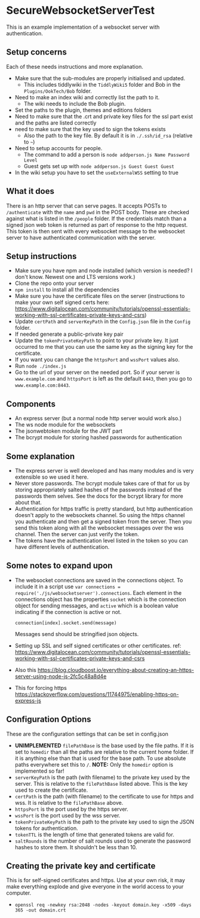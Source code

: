 # SecureWebsocketServerTest

This is an example implementation of a websocket server with authentication.

## Setup concerns

Each of these needs instructions and more explanation.

- Make sure that the sub-modules are properly initialised and updated.
  - This includes tiddlywiki in the `TiddlyWiki5` folder and Bob in the
    `Plugins/OokTech/Bob` folder.
- Need to make an index wiki and correctly list the path to it.
  - The wiki needs to include the Bob plugin.
- Set the paths to the plugin, themes and editions folders
- Need to make sure that the .crt and private key files for the ssl part exist
  and the paths are listed correctly
- need to make sure that the key used to sign the tokens exists
  - Also the path to the key file. By default it is in `./.ssh/id_rsa`
    (relative to `~`)
- Need to setup accounts for people.
  - The command to add a person is `node addperson.js Name Password Level`
  - Guest gets set up with `node addperson.js Guest Guest Guest`
- In the wiki setup you have to set the `useExternalWSS` setting to true

## What it does

There is an http server that can serve pages. It accepts POSTs to
`/authenticate` with the `name` and `pwd` in the POST body. These are checked
against what is listed in the `/people` folder. If the credentials match than
a signed json web token is returned as part of response to the http request.
This token is then sent with every websocket message to the websocket server to
have authenticated communication with the server.

## Setup instructions

- Make sure you have npm and node installed (which version is needed? I don't
  know. Newest one and LTS versions work.)
- Clone the repo onto your server
- `npm install` to install all the dependencies
- Make sure you have the certificate files on the server (instructions to make
  your own self signed certs here: https://www.digitalocean.com/community/tutorials/openssl-essentials-working-with-ssl-certificates-private-keys-and-csrs)
- Update `certPath` and `serverKeyPath` in the `Config.json` file in the
  `Config` folder.
- If needed generate a public-private key pair
- Update the `tokenPrivateKeyPath` to point to your private key. It just
  occurred to me that you can use the same key as the signing key for the
  certificate.
- If you want you can change the `httpsPort` and `wssPort` values also.
- Run `node ./index.js`
- Go to the url of your server on the needed port. So if your server is
  `www.example.com` and `httpsPort` is left as the default `8443`, then you go
  to `www.example.com:8443`.

## Components

- An express server (but a normal node http server would work also.)
- The ws node module for the websockets
- The jsonwebtoken module for the JWT part
- The bcrypt module for storing hashed passwords for authentication

## Some explanation

- The express server is well developed and has many modules and is very
  extensible so we used it here.
- Never store passwords. The bcrypt module takes care of that for us by storing
  appropriately salted hashes of the passwords instead of the passwords them
  selves. See the docs for the bcrypt library for more about that.
- Authentication for https traffic is pretty standard, but http authentication
  doesn't apply to the websockets channel. So using the https channel you
  authenticate and then get a signed token from the server. Then you send this
  token along with all the websocket messages over the wss channel. Then the
  server can just verify the token.
- The tokens have the authentication level listed in the token so you can have
  different levels of authentication.

## Some notes to expand upon

- The websocket connections are saved in the connections object. To include it
  in a script use `var connections = require('./js/websocketserver').connections`. Each element in the connections
  object has the properties `socket` which is the connection object for sending
  messages, and `active` which is a boolean value indicating if the connection is active or not.

  `connection[index].socket.send(message)`

  Messages send should be stringified json objects.

- Setting up SSL and self signed certificates or other certificates. ref: https://www.digitalocean.com/community/tutorials/openssl-essentials-working-with-ssl-certificates-private-keys-and-csrs
- Also this https://blog.cloudboost.io/everything-about-creating-an-https-server-using-node-js-2fc5c48a8d4e
- This for forcing https https://stackoverflow.com/questions/11744975/enabling-https-on-express-js

## Configuration Options

These are the configuration settings that can be set in config.json

- **UNIMPLEMENTED** `filePathBase` is the base used by the file paths. If it is
  set to `homedir` than all the paths are relative to the current home folder.
  If it is anything else than that is used for the base path. To use absolute
  paths everywhere set this to `/`. **NOTE:** Only the `homedir` option is
  implemented so far!
- `serverKeyPath` is the path (with filename) to the private key used by the
  server. This is relative to the `filePathBase` listed above. This is the key
  used to create the certificate.
- `certPath` is the path (with filename) to the certificate to use for https
  and wss. It is relative to the `filePathBase` above.
- `httpsPort` is the port used by the https server.
- `wssPort` is the port used by the wss server.
- `tokenPrivateKeyPath` is the path to the private key used to sign the JSON
  tokens for authentication.
- `tokenTTL` is the length of time that generated tokens are valid for.
- `saltRounds` is the number of salt rounds used to generate the password
  hashes to store them. It shouldn't be less than 10.


## Creating the private key and certificate

This is for self-signed certificates and https. Use at your own risk, it may
make everything explode and give everyone in the world access to your computer.

- `openssl req -newkey rsa:2048 -nodes -keyout domain.key -x509 -days 365 -out domain.crt`
